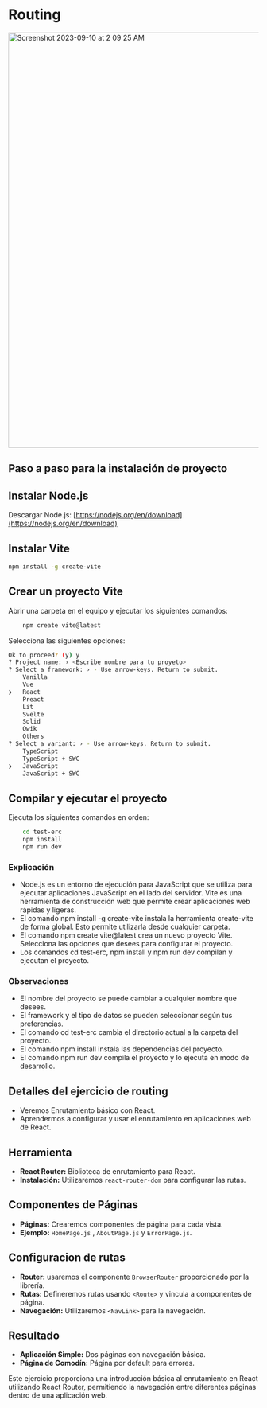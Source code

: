 # Routing

<img width="835" alt="Screenshot 2023-09-10 at 2 09 25 AM" src="https://github.com/contracamilo/react-escuela-robotica-choco/assets/27745159/bf4a91e2-cb60-4934-b003-c77c1a82db38">


## Paso a paso para la instalación de proyecto

## Instalar Node.js
Descargar Node.js: [https://nodejs.org/en/download](https://nodejs.org/en/download)

## Instalar Vite
```bash
npm install -g create-vite
```
## Crear un proyecto Vite

Abrir una carpeta en el equipo y ejecutar los siguientes comandos:

```bash
    npm create vite@latest
```
Selecciona las siguientes opciones:

```bash
Ok to proceed? (y) y
? Project name: › <Escribe nombre para tu proyeto>
? Select a framework: › - Use arrow-keys. Return to submit.
    Vanilla
    Vue
❯   React
    Preact
    Lit
    Svelte
    Solid
    Qwik
    Others
? Select a variant: › - Use arrow-keys. Return to submit.
    TypeScript
    TypeScript + SWC
❯   JavaScript
    JavaScript + SWC
```

## Compilar y ejecutar el proyecto

Ejecuta los siguientes comandos en orden:

```bash
    cd test-erc
    npm install
    npm run dev
```

### Explicación
- Node.js es un entorno de ejecución para JavaScript que se utiliza para ejecutar aplicaciones JavaScript en el lado del servidor. Vite es una herramienta de construcción web que permite crear aplicaciones web rápidas y ligeras.
- El comando npm install -g create-vite instala la herramienta create-vite de forma global. Esto permite utilizarla desde cualquier carpeta.
- El comando npm create vite@latest crea un nuevo proyecto Vite. Selecciona las opciones que desees para configurar el proyecto.
- Los comandos cd test-erc, npm install y npm run dev compilan y ejecutan el proyecto.

### Observaciones
- El nombre del proyecto se puede cambiar a cualquier nombre que desees.
- El framework y el tipo de datos se pueden seleccionar según tus preferencias.
- El comando cd test-erc cambia el directorio actual a la carpeta del proyecto.
- El comando npm install instala las dependencias del proyecto.
- El comando npm run dev compila el proyecto y lo ejecuta en modo de desarrollo.

## Detalles del ejercicio de routing

- Veremos Enrutamiento básico con React.
- Aprendermos a configurar y usar el enrutamiento en aplicaciones web de React.

## Herramienta

- **React Router:** Biblioteca de enrutamiento para React.
- **Instalación:** Utilizaremos `react-router-dom` para configurar las rutas.

## Componentes de Páginas

- **Páginas:** Crearemos componentes de página para cada vista.
- **Ejemplo:** `HomePage.js` , `AboutPage.js` y  `ErrorPage.js`.

## Configuracion de rutas

- **Router:** usaremos el componente `BrowserRouter` proporcionado por la librería.
- **Rutas:** Defineremos rutas usando `<Route>` y vincula a componentes de página.
- **Navegación:** Utilizaremos `<NavLink>` para la navegación.

## Resultado

- **Aplicación Simple:** Dos páginas con navegación básica.
- **Página de Comodín:** Página por default para errores.

Este ejercicio proporciona una introducción básica al enrutamiento en React utilizando React Router, permitiendo la navegación entre diferentes páginas dentro de una aplicación web.
